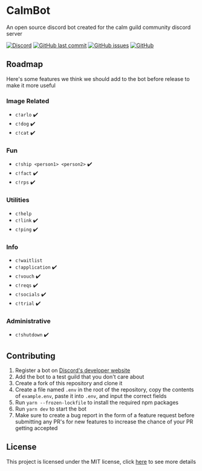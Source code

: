 # CalmBot

An open source discord bot created for the calm guild community discord server

[![Discord](https://img.shields.io/discord/501501905508237312?style=flat-square)](https://discord.gg/calm)
[![GitHub last commit](https://img.shields.io/github/last-commit/CalmGuild/CalmBot?style=flat-square)](https://github.com/CalmGuild/CalmBot/commits/master)
[![GitHub issues](https://img.shields.io/github/issues/CalmGuild/CalmBot)](https://github.com/CalmGuild/CalmBot/issues)
[![GitHub](https://img.shields.io/github/license/CalmGuild/CalmBot?style=flat-square)](https://github.com/CalmGuild/CalmBot/blob/master/LICENSE)

## Roadmap

Here's some features we think we should add to the bot before release to make it more useful

### Image Related

- `c!arlo` ✔️
- `c!dog` ✔️
- `c!cat` ✔️

### Fun

- `c!ship <person1> <person2>` ✔️
- `c!fact` ✔️
- `c!rps` ✔️

### Utilities

- `c!help`
- `c!link` ✔️
- `c!ping` ✔️

### Info

- `c!waitlist`
- `c!application` ✔️
- `c!vouch` ✔️
- `c!reqs` ✔️
- `c!socials` ✔️
- `c!trial` ✔️

### Administrative

- `c!shutdown` ✔️

## Contributing

1. Register a bot on [Discord's developer website](https://discord.com/developers/applications)
2. Add the bot to a test guild that you don't care about
3. Create a fork of this repository and clone it
4. Create a file named `.env` in the root of the repository, copy the contents of `example.env`, paste it into `.env`, and input the correct fields
5. Run `yarn --frozen-lockfile` to install the required npm packages
6. Run `yarn dev` to start the bot
7. Make sure to create a bug report in the form of a feature request before submitting any PR's for new features to increase the chance of your PR getting accepted

## License

This project is licensed under the MIT license, click [here](./LICENSE) to see more details
